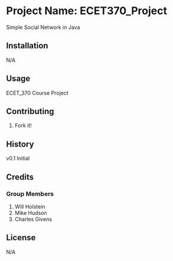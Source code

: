 # Project Name: ECET370_Project

  Simple Social Network in Java

## Installation

  N/A

## Usage

  ECET_370 Course Project

## Contributing

  1. Fork it!

## History

  v0.1 Initial

## Credits

### Group Members
  1. Will Holstein
  2. Mike Hudson
  3. Charles Givens

## License

N/A
